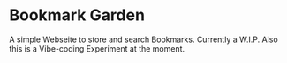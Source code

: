 # Bookmark Garden
A simple Webseite to store and search Bookmarks.
Currently a W.I.P. Also this is a Vibe-coding Experiment at the moment.
